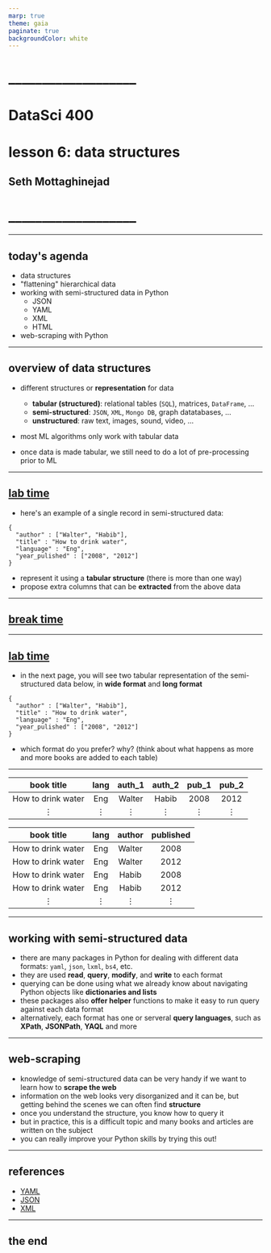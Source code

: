 ```yaml
---
marp: true
theme: gaia
paginate: true
backgroundColor: white
---
```


<!-- #4C2E84 -->
<!-- ![bg right w:600](images/uw_pce_logo.jpg) -->

<!-- _backgroundColor: #0473cf; -->
<!-- _color: white -->

# ___________________
# DataSci 400
# lesson 6: data structures
## Seth Mottaghinejad
# ___________________

[DataSci 420]: https://www.pce.uw.edu/certificates/data-science
[break time]: https://www.google.com/search?q=online+timer
[lab time]: https://www.google.com/search?q=online+timer

----------------------------------------------------------------

## today's agenda

- data structures
- "flattening" hierarchical data
- working with semi-structured data in Python
  - JSON
  - YAML
  - XML
  - HTML
- web-scraping with Python

----------------------------------------------------------------

## overview of data structures

- different structures or **representation** for data
  - **tabular (structured)**: relational tables (`SQL`), matrices, `DataFrame`, ...
  - **semi-structured**: `JSON`, `XML`, `Mongo DB`, graph datatabases, ...
  - **unstructured**: raw text, images, sound, video, ...

- most ML algorithms only work with tabular data
- once data is made tabular, we still need to do a lot of pre-processing prior to ML

----------------------------------------------------------------

## [lab time]

- here's an example of a single record in semi-structured data:

```
{
  "author" : ["Walter", "Habib"], 
  "title" : "How to drink water", 
  "language" : "Eng", 
  "year_pulished" : ["2008", "2012"]
}
```
- represent it using a **tabular structure** (there is more than one way)
- propose extra columns that can be **extracted** from the above data

----------------------------------------------------------------

<!-- _class: lead -->
## [break time]

----------------------------------------------------------------

## [lab time]

- in the next page, you will see two tabular representation of the semi-structured data below, in **wide format** and **long format**

```
{
  "author" : ["Walter", "Habib"], 
  "title" : "How to drink water", 
  "language" : "Eng", 
  "year_pulished" : ["2008", "2012"]
}
```
- which format do you prefer? why? (think about what happens as more and more books are added to each table)

----------------------------------------------------------------

<!-- _class: lead -->

| book title | lang | auth_1 | auth_2 | pub_1 | pub_2 |
| :--------: | :--: | :----: | :----: | :---: | :---: |
| How to drink water | Eng | Walter | Habib | 2008 | 2012 |
| $\vdots$ | $\vdots$ | $\vdots$ | $\vdots$ | $\vdots$ | $\vdots$ |

| book title | lang | author | published |
| :--------: | :--: | :----: | :-------: |
| How to drink water | Eng | Walter | 2008 |
| How to drink water | Eng | Walter | 2012 |
| How to drink water | Eng | Habib  | 2008 |
| How to drink water | Eng | Habib  | 2012 |
| $\vdots$ | $\vdots$ | $\vdots$ | $\vdots$ |

----------------------------------------------------------------

## working with semi-structured data

- there are many packages in Python for dealing with different data formats: `yaml`, `json`, `lxml`, `bs4`, etc.
- they are used **read**, **query**, **modify**, and **write** to each format
- querying can be done using what we already know about navigating Python objects like **dictionaries and lists**
- these packages also **offer helper** functions to make it easy to run query against each data format
- alternatively, each format has one or serveral **query languages**, such as **XPath**, **JSONPath**, **YAQL** and more

----------------------------------------------------------------

## web-scraping

- knowledge of semi-structured data can be very handy if we want to learn how to **scrape the web**
- information on the web looks very disorganized and it can be, but getting behind the scenes we can often find **structure**
- once you understand the structure, you know how to query it
- but in practice, this is a difficult topic and many books and articles are written on the subject
- you can really improve your Python skills by trying this out!

----------------------------------------------------------------

## references

- [YAML]
- [JSON]
- [XML]

[YAML]: https://yaml.org/
[JSON]: https://www.json.org/json-en.html
[XML]: https://www.w3.org/XML/

----------------------------------------------------------------

<!-- _class: lead -->
## the end
